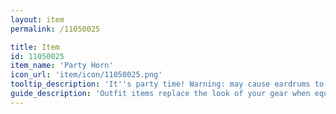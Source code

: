 ```yaml
---
layout: item
permalink: /11050025

title: Item
id: 11050025
item_name: 'Party Horn'
icon_url: 'item/icon/11050025.png'
tooltip_description: 'It''s party time! Warning: may cause eardrums to explode after repeated use.'
guide_description: 'Outfit items replace the look of your gear when equipped.'
---
```

